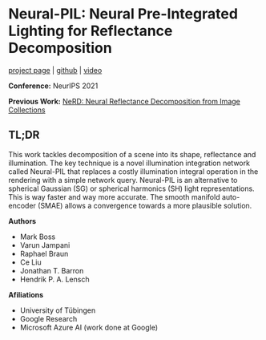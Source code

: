 # Neural-PIL: Neural Pre-Integrated Lighting for Reflectance Decomposition

[project page](https://markboss.me/publication/2021-neural-pil/) | [github](https://github.com/cgtuebingen/Neural-PIL) | [video](https://www.youtube.com/watch?v=p5cKaNwVp4M)

**Conference:** NeurIPS 2021

**Previous Work:** [NeRD: Neural Reflectance Decomposition from Image Collections](../0002_NERD/post.md)

## TL;DR
This work tackles decomposition of a scene into its shape, reflectance and illumination. The key technique is a novel illumination integration network called Neural-PIL that replaces a costly illumination integral operation in the rendering with a simple network query. Neural-PIL is an alternative to spherical Gaussian (SG) or spherical harmonics (SH) light representations. This is way faster and way more accurate. The smooth manifold auto-encoder (SMAE) allows a convergence towards a more plausible solution. 


**Authors**

* Mark Boss
* Varun Jampani
* Raphael Braun 
* Ce Liu
* Jonathan T. Barron
* Hendrik P. A. Lensch


**Afiliations**

* University of Tübingen
* Google Research
* Microsoft Azure AI (work done at Google)







